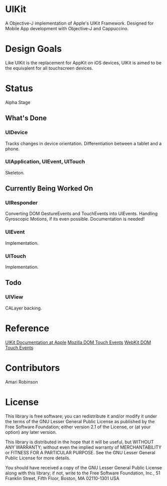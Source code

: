 # UIKit
A Objective-J implementation of Apple's UIKit Framework. Designed for Mobile App development with Objective-J and Cappuccino.

# Design Goals
Like UIKit is the replacement for AppKit on iOS devices, UIKit is aimed to be the equivalent for all touchscreen devices.

# Status
Alpha Stage
## What's Done
### UIDevice
Tracks changes in device orientation.
Differentiation between a tablet and a phone.
### UIApplication, UIEvent, UITouch
Skeleton.
## Currently Being Worked On
### UIResponder
Converting DOM GestureEvents and TouchEvents into UIEvents.
Handling Gyroscopic Motions, if its even possible. Documentation is needed!
### UIEvent
Implementation.
### UITouch
Implementation.
## Todo
### UIView
CALayer backing.

# Reference
[UIKit Documentation at Apple](http://developer.apple.com/library/ios/#documentation/uikit/reference/UIKit_Framework/_index.html)
[Mozilla DOM Touch Events](https://developer.mozilla.org/en/DOM/Touch_events)
[WebKit DOM Touch Events](http://developer.apple.com/library/safari/#documentation/AppleApplications/Reference/SafariWebContent/HandlingEvents/HandlingEvents.html%23//apple_ref/doc/uid/TP40006511-SW1)

# Contributors
Amari Robinson

# License
This library is free software; you can redistribute it and/or
modify it under the terms of the GNU Lesser General Public
License as published by the Free Software Foundation; either
version 2.1 of the License, or (at your option) any later version.

This library is distributed in the hope that it will be useful,
but WITHOUT ANY WARRANTY; without even the implied warranty of
MERCHANTABILITY or FITNESS FOR A PARTICULAR PURPOSE. See the GNU
Lesser General Public License for more details.

You should have received a copy of the GNU Lesser General Public
License along with this library; if not, write to the Free Software
Foundation, Inc., 51 Franklin Street, Fifth Floor, Boston, MA 02110-1301 USA
